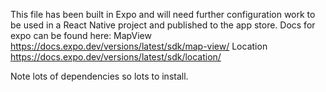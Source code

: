 This file has been built in Expo and will need further configuration work to be used in a React Native project and published to the app store.
Docs for expo can be found here:
MapView
https://docs.expo.dev/versions/latest/sdk/map-view/
Location
https://docs.expo.dev/versions/latest/sdk/location/

Note lots of dependencies so lots to install.
